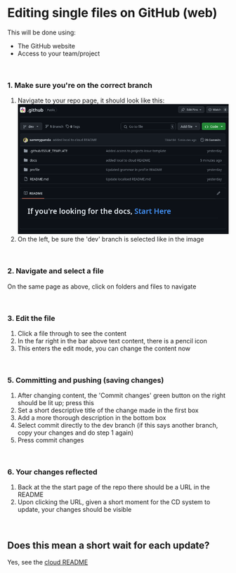 # Editing single files on GitHub (web)
This will be done using:
- The GitHub website
- Access to your team/project

<br>

### 1. Make sure you're on the correct branch
1. Navigate to your repo page, it should look like this:
    ![should be found at https://github.com/ACADEV1/ [repo name] ](../../../static/repo-page-example.png)
2. On the left, be sure the 'dev' branch is selected like in the image 

<br>

### 2. Navigate and select a file
On the same page as above, click on folders and files to navigate

<br>

### 3. Edit the file
1. Click a file through to see the content
2. In the far right in the bar above text content, there is a pencil icon
3. This enters the edit mode, you can change the content now

<br>

### 5. Committing and pushing (saving changes)
1. After changing content, the 'Commit changes' green button on the right should be lit up; press this
2. Set a short descriptive title of the change made in the first box
3. Add a more thorough description in the bottom box
4. Select commit directly to the dev branch (if this says another branch, copy your changes and do step 1 again)
5. Press commit changes

<br>

### 6. Your changes reflected
1. Back at the the start page of the repo there should be a URL in the README
3. Upon clicking the URL, given a short moment for the CD system to update, your changes should be visible

<br>

## Does this mean a short wait for each update?
Yes, see the [cloud README](https://github.com/ACADEV1/.github/blob/dev/docs/workflows/cloud/README.md)